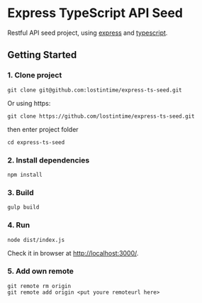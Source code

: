 Express TypeScript API Seed
===========================

Restful API seed project, using [express](https://expressjs.com/) 
and [typescript](http://www.typescriptlang.org/).


## Getting Started

### 1. Clone project

```
git clone git@github.com:lostintime/express-ts-seed.git
```

Or using https:

```
git clone https://github.com/lostintime/express-ts-seed.git
```

then enter project folder

```
cd express-ts-seed
```

### 2. Install dependencies

```
npm install
```


### 3. Build

```
gulp build
```

### 4. Run

```$xslt
node dist/index.js
```

Check it in browser at [http://localhost:3000/](http://localhost:3000/).

### 5. Add own remote

```
git remote rm origin
git remote add origin <put youre remoteurl here>
```
